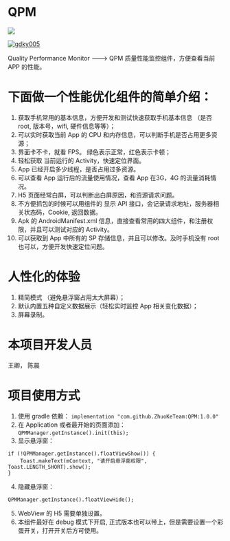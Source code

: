 # QPM

[![](https://www.jitpack.io/v/ZhuoKeTeam/QPM.svg)](https://www.jitpack.io/#ZhuoKeTeam/QPM)

[![gdky005](https://img.shields.io/badge/%E4%BD%9C%E8%80%85-gdky005-orange.svg)](http://www.gdky005.com)

Quality Performance Monitor ---> QPM
质量性能监控组件，方便查看当前 APP 的性能。


# 下面做一个性能优化组件的简单介绍：
1. 获取手机常用的基本信息，方便开发和测试快速获取手机基本信息 （是否 root, 版本号，wifi, 硬件信息等等）；
2. 可以实时获取当前 App 的 CPU 和内存信息，可以判断手机是否占用更多资源；
3. 界面卡不卡，就看 FPS。 绿色表示正常，红色表示卡顿；
4. 轻松获取 当前运行的 Activity，快速定位界面。
5. App 已经开启多少线程，是否占用过多资源。
6. 可以查看 App 运行后的流量使用情况，查看 App 在3G，4G 的流量消耗情况。
7. H5 页面经常白屏，可以判断出白屏原因，和资源请求问题。
8. 不方便抓包的时候可以用组件的  显示 API 接口，会记录请求地址，服务器相关状态码，Cookie, 返回数据。
9. Apk 的 AndroidManifest.xml 信息，直接查看常用的四大组件，和注册权限，并且可以测试对应的 Activity。
10. 可以获取到 App 中所有的 SP 存储信息，并且可以修改。及时手机没有 root 也可以，方便开发快速定位问题。

# 人性化的体验
1. 精简模式 （避免悬浮窗占用太大屏幕）；
2. 默认内置五种自定义数据展示（轻松实时监控 App 相关变化数据）；
3. 屏幕录制。

# 本项目开发人员
王卿， 陈晨

# 项目使用方式
1. 使用 gradle 依赖： `implementation "com.github.ZhuoKeTeam:QPM:1.0.0"`
2. 在 Application 或者最开始的页面添加： `QPMManager.getInstance().init(this);`
3. 显示悬浮窗：
```
if (!QPMManager.getInstance().floatViewShow()) {
    Toast.makeText(mContext, "请开启悬浮窗权限", Toast.LENGTH_SHORT).show();
}
```
4. 隐藏悬浮窗：
```
QPMManager.getInstance().floatViewHide();
```

5. WebView 的 H5 需要单独设置。
6. 本组件最好在 debug 模式下开启, 正式版本也可以带上，但是需要设置一个彩蛋开关，打开开关后方可使用。
